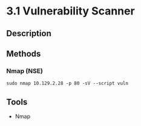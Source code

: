 
# 3.1 Vulnerability Scanner

## Description



## Methods
### Nmap (NSE)

```shell-session
sudo nmap 10.129.2.28 -p 80 -sV --script vuln
```

## Tools

- Nmap